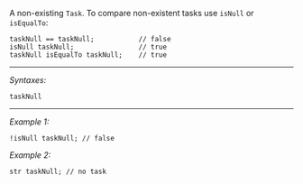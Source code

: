 A non-existing `Task`. To compare non-existent tasks use `isNull` or `isEqualTo`:

```sqf
taskNull == taskNull;			// false
isNull taskNull;				// true
taskNull isEqualTo taskNull;	// true
```


---
*Syntaxes:*

`taskNull`

---
*Example 1:*

```sqf
!isNull taskNull; // false
```

*Example 2:*

```sqf
str taskNull; // no task
```